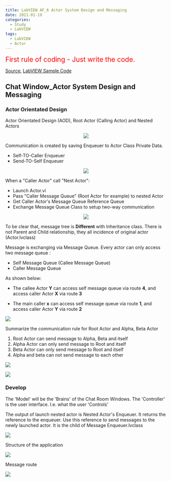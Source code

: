 ```yaml
---
title: LabVIEW AF_6 Actor System Design and Messaging
date: 2021-01-19
categories:
  - Study
  - LabVIEW
tags:
  - LabVIEW
  - Actor
---
```

<span style="color:red">
<span style="font-size: 150%">
First rule of coding - Just write the code. </span>
</span>

[Source](https://www.youtube.com/watch?v=2k3ZDwJolbA&list=PLmF-6jvwRvVNFzBjzh4bQDjFbv6lShcth), [LabVIEW Sample Code](https://github.com/laserengineer/LabVIEW-Study.git)

## Chat Window_Actor System Design and Messaging


### Actor Orientated Design

Actor Orientated Design (AOD), Root Actor (Calling Actor) and Nested Actors

<p align="center"> <img src="/assets/images/LabVIEW Actor Framework/6/Root Actor.png"> </p>

Communication is created by saving Enqueuer to Actor Class Private Data.
* Self-TO-Caller Enqueuer
* Send-TO-Self Enqueuer

<p align="center"> <img src="/assets/images/LabVIEW Actor Framework/6/Enqueuer Actor.jpg"> </p>


When a "Caller Actor" call "Nest Actor":
* Launch <X> Actor.vi
* Pass "Caller Message Queue" (Root Actor for example) to nested Actor
* Get Caller Actor's Message Queue Reference Queue
* Exchange Message Queue Class to setup two-way communication

<p align="center"> <img src="/assets/images/LabVIEW Actor Framework/6/Nexted Actor Message Queue.jpg"> </p>


To be clear that, message tree is **Different** with Inheritance class. There is not Parent and Child relationship, they all incidence of original actor (Actor.lvclass)


Message is exchanging via Message Queue. Every actor can only access two message queue :
* Self Message Queue (Callee Message Queue)
* Caller Message Queue

As shown below:
*  The callee Actor **Y** can access self message queue via route __4__, and access caller Actor **X** via route __3__

* The main caller **x** can access self message queue via route __1__, and access caller Actor **Y** via route __2__

<p align="Left"> <img src="/assets/images/LabVIEW Actor Framework/6/exchange message.jpg"> </p>

Summarize the communication rule for Root Actor and Alpha, Beta Actor
1. Root Actor can send message to Alpha, Beta and itself
2. Alpha Actor can only send message to Root and itself
3. Beta Actor can only send message to Root and itself
4. Alpha and beta can not send message to each other

<p align="Left"> <img src="/assets/images/LabVIEW Actor Framework/6/No Comm Nested Actor.png"> </p>



<p align="Left"> <img src="/assets/images/LabVIEW Actor Framework/6/DAQ Message Tree.jpg"> </p>


### Develop

The 'Model' will be the 'Brains' of the Chat Room Windows. The 'Controller' is the user interface. I.e. what the user 'Controls'

The output of launch nested actor is Nested Actor's Enqueuer. It returns the reference to the enqueuer. Use this reference to send messages to the newly launched actor. It is the child of Message Enqueuer.lvclass
<p align="Left"> <img src="/assets/images/LabVIEW Actor Framework/6/Message Queue Class.png"> </p>

Structure of the application
<p align="Left"> <img src="/assets/images/LabVIEW Actor Framework/6/Server Chat Room Model.png"> </p>

Message route  

<p align="Left"> <img src="/assets/images/LabVIEW Actor Framework/6/Message Route.png"> </p>
